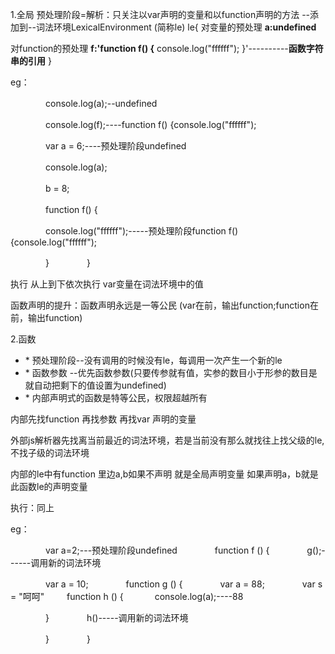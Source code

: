 1.全局
预处理阶段=解析：只关注以var声明的变量和以function声明的方法 --添加到--词法环境LexicalEnvironment (简称le)
le{
对变量的预处理
 **a:undefined**



 对function的预处理
**f:'function f() {**
console.log("ffffff");
}'----------**函数字符串的引用**
}


eg：

　　　　console.log(a);--undefined


　　　　console.log(f);----function f() {console.log("ffffff");


　　　　var a = 6;----预处理阶段undefined


　　　　console.log(a);


　　　　b = 8;


　　　　function f() {


　　　　console.log("ffffff");-----预处理阶段function f() {console.log("ffffff");


　　　　}
　　　　}



 执行
 从上到下依次执行
 var变量在词法环境中的值

函数声明的提升：函数声明永远是一等公民 (var在前，输出function;function在前，输出function)

 2.函数

- \* 预处理阶段--没有调用的时候没有le，每调用一次产生一个新的le
- \* 函数参数 --优先函数参数(只要传参就有值，实参的数目小于形参的数目是就自动把剩下的值设置为undefined)
- \* 内部声明式的函数是特等公民，权限超越所有

 内部先找function 再找参数 再找var 声明的变量

 外部js解析器先找离当前最近的词法环境，若是当前没有那么就找往上找父级的le,不找子级的词法环境


 内部的le中有function 里边a,b如果不声明 就是全局声明变量   如果声明a，b就是此函数le的声明变量

执行：同上

 

eg：

　　　　var a=2;---预处理阶段undefined
　　　　function f () {
　　　　g();------调用新的词法环境

　　　　var a = 10;
　　　　function g () {
　　　　var a = 88;
　　　　var s = "呵呵"
　　   function h () {
 　　　 console.log(a);----88

　　　　}
　　　　h()-----调用新的词法环境


　　　　}
　　　　}